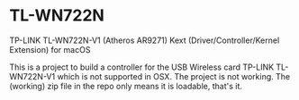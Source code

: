 # TL-WN722N
TP-LINK TL-WN722N-V1 (Atheros AR9271) Kext (Driver/Controller/Kernel Extension) for macOS

This is a project to build a controller for the USB Wireless card TP-LINK TL-WN722N-V1 which is not supported in OSX.
The project is not working. The (working) zip file in the repo only means it is loadable, that's it.
